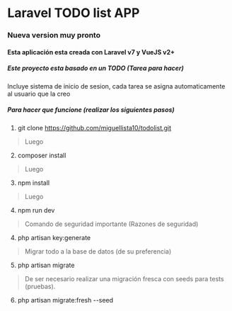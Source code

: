 # Laravel TODO list APP
### Nueva version muy pronto
#### Esta aplicación esta creada con Laravel v7 y VueJS v2+
##### Este proyecto esta basado en un TODO (Tarea para hacer)
Incluye sistema de inicio de sesion, cada tarea se asigna automaticamente al usuario que la creo
##### Para hacer que funcione (realizar los siguientes pasos)
1. git clone https://github.com/miguellista10/todolist.git
> Luego
2. composer install
> Luego
3. npm install
> Luego
4. npm run dev
> Comando de seguridad importante (Razones de seguridad)
4. php artisan key:generate
> Migrar todo a la base de datos (de su preferencia)
5. php artisan migrate
> De ser necesario realizar una migración fresca con seeds para tests (pruebas).
6. php artisan migrate:fresh --seed
